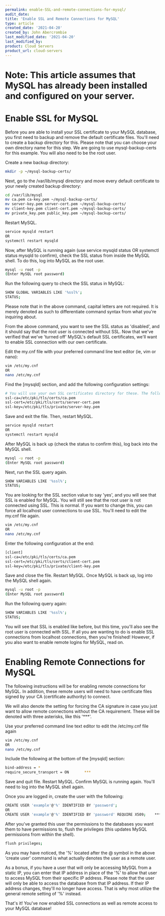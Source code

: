 ```yaml
---
permalink: enable-SSL-and-remote-connections-for-mysql/
audit_date:
title: 'Enable SSL and Remote Connections for MySQL'
type: article
created_date: '2021-04-20'
created_by: John Abercrombie
last_modified_date: '2021-04-20'
last_modified_by: 
product: Cloud Servers
product_url: cloud-servers
---
```


# Note: This article assumes that MySQL has already been installed and configured on your server.

# Enable SSL for MySQL

Before you are able to install your SSL certificate to your MySQL database, you first need to backup and remove the default certificate files. You'll need to create a backup directory for this. Please note that you can choose your own directory name for this step. We are going to use mysql-backup-certs for this example. You will also need to be the root user.

Create a new backup directory:

```sh
mkdir -p ~/mysql-backup-certs/		
```

Next, go to the /var/lib/mysql directory and move every default certificate to your newly created backup directory:

```sh
cd /var/lib/mysql
mv ca.pem ca-key.pem ~/mysql-backup-certs/
mv server-key.pem server-cert.pem ~/mysql-backup-certs/
mv client-key.pem client-cert.pem ~/mysql-backup-certs/
mv private_key.pem public_key.pem ~/mysql-backup-certs/
```

Restart MySQL.

```sh
service mysqld restart
OR
systemctl restart mysqld
```

Now, after MySQL is running again (use service mysqld status OR systemctl status mysqld to confirm), check the SSL status from inside the MySQL shell. To do this, log into MySQL as the root user.

```sh
mysql -u root -p
(Enter MySQL root password)
```

Run the following query to check the SSL status in MySQL:

```sh
SHOW GLOBAL VARIABLES LIKE '%ssl%';
STATUS;
```

Please note that in the above command, capital letters are not required. It is merely denoted as such to differentiate command syntax from what you're inquiring about.

From the above command, you want to see the SSL status as 'disabled', and it should say that the root user is connected without SSL. Now that we've verified that we've 'turned off' MySQL's default SSL certificates, we'll want to enable SSL connection with our own certificate. 

Edit the my.cnf file with your preferred command line text editor (ie, vim or nano):

```sh
vim /etc/my.cnf
OR
nano /etc/my.cnf
```

Find the [mysqld] section, and add the following configuration settings:

```sh
# You will use your own SSL certificates directory for these. The following are examples only.
ssl-ca=/etc/pki/tls/certs/ca.pem
ssl-cert=/etc/pki/tls/certs/server-cert.pem
ssl-key=/etc/pki/tls/private/server-key.pem
```

Save and exit the file. Then, restart MySQL.

```sh
service mysqld restart
OR
systemctl restart mysqld
```

After MySQL is back up (check the status to confirm this), log back into the MySQL shell.

```sh
mysql -u root -p
(Enter MySQL root password)
```

Next, run the SSL query again.

```sh
SHOW VARIABLES LIKE '%ssl%';
STATUS;
```

You are looking for the SSL section value to say 'yes', and you will see that SSL is enabled for MySQL. You will still see that the root user is not connected using SSL. This is normal. If you want to change this, you can force all localhost user connections to use SSL. You'll need to edit the my.cnf file again.

```sh
vim /etc/my.cnf
OR
nano /etc/my.cnf
```

Enter the following configuration at the end:

```sh
[client]
ssl-ca=/etc/pki/tls/certs/ca.pem
ssl-cert=/etc/pki/tls/certs/client-cert.pem
ssl-key=/etc/pki/tls/private/client-key.pem
```

Save and close the file. Restart MySQL. Once MySQL is back up, log into the MySQL shell again.

```sh
mysql -u root -p
(Enter MySQL root password)
```

Run the following query again:

```sh
SHOW VARIABLES LIKE '%ssl%';
STATUS;
```

You will see that SSL is enabled like before, but this time, you'll also see the root user is connected with SSL. If all you are wanting to do is enable SSL connections from localhost connections, then you're finished! However, if you also want to enable remote logins for MySQL, read on.


# Enabling Remote Connections for MySQL

The following instructions will be for enabling remote connections for MySQL. In addition, these remote users will need to have certificate files signed by your CA (certificate authority) to connect. 

We will also denote the setting for forcing the CA signature in case you just want to allow remote connections without the CA requirement. These will be denoted with three asterisks, like this '***'.


Use your preferred command line text editor to edit the /etc/my.cnf file again

```sh
vim /etc/my.cnf
OR
nano /etc/my.cnf
```

Include the following at the bottom of the [mysqld] section:

```sh
bind-address = *
require_secure_transport = ON 		***
```

Save and quit file. Restart MySQL. Confirm MySQL is running again. You'll need to log into the MySQL shell again.

Once you are logged in, create the user with the following:

```sh
CREATE USER 'example'@'%' IDENTIFIED BY 'password';
OR
CREATE USER 'example'@'%' IDENTIFIED BY 'password' REQUIRE X509; 	***
```

After you've granted this user the permissions to the databases you want them to have permissions to, flush the privileges (this updates MySQL permissions from within the shell).

```sh
flush privileges;
```

As you may have noticed, the '%' located after the @ symbol in the above 'create user' command is what actually denotes the user as a remote user. 

As a bonus, if you have a user that will only be accessing MySQL from a static IP, you can enter that IP address in place of the '%' to allow that user to access MySQL from their specific IP address. Please note that the user will only be able to access the database from that IP address. If their IP address changes, they'll no longer have access. That is why most utilize the general remote setting of '%' instead.

That's it! You've now enabled SSL connections as well as remote access to your MySQL database!
